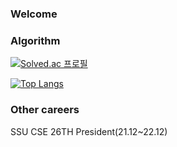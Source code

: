 ### Welcome




### Algorithm
[![Solved.ac 프로필](http://mazassumnida.wtf/api/v2/generate_badge?boj=pooreumjung02)](https://solved.ac/pooreumjung02)




[![Top Langs](https://github-readme-stats.vercel.app/api/top-langs/?username=pooreumjung&layout=compact)](https://github.com/pooreumjung/github-readme-stats)


### Other careers
SSU CSE 26TH President(21.12~22.12)
